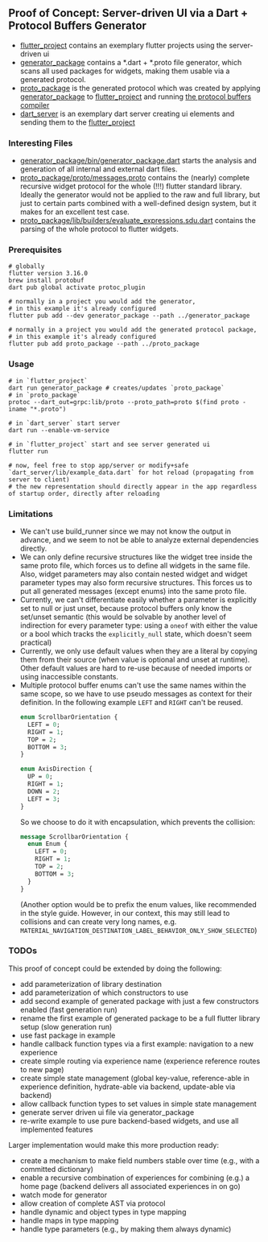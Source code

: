 ## Proof of Concept: Server-driven UI via a Dart + Protocol Buffers Generator

- [flutter_project](flutter_project) contains an exemplary flutter projects
  using the server-driven ui
- [generator_package](generator_package) contains a *.dart + *.proto file
  generator, which scans all used packages for widgets, making them usable via a
  generated protocol.
- [proto_package](proto_package) is the generated protocol which was created by
  applying [generator_package](generator_package)
  to [flutter_project](flutter_project) and
  running [the protocol buffers compiler](https://grpc.io/docs/protoc-installation/)
- [dart_server](dart_server) is an exemplary dart server creating ui
  elements and sending them to the [flutter_project](flutter_project)

### Interesting Files

- [generator_package/bin/generator_package.dart](generator_package/bin/generator_package.dart)
  starts the analysis and generation of all internal and external dart files.
- [proto_package/proto/messages.proto](proto_package/proto/messages.proto)
  contains the (nearly) complete recursive widget protocol for the whole (!!!)
  flutter standard library. Ideally the generator would not be applied to the
  raw and full library, but just to certain parts combined with a well-defined
  design system, but it makes for an excellent test case.
- [proto_package/lib/builders/evaluate_expressions.sdu.dart](proto_package/lib/builders/evaluate_expressions.sdu.dart)
  contains the parsing of the whole protocol to flutter widgets.

### Prerequisites

```shell
# globally
flutter version 3.16.0
brew install protobuf
dart pub global activate protoc_plugin

# normally in a project you would add the generator, 
# in this example it's already configured
flutter pub add --dev generator_package --path ../generator_package

# normally in a project you would add the generated protocol package,
# in this example it's already configured
flutter pub add proto_package --path ../proto_package
```

### Usage

```shell
# in `flutter_project`
dart run generator_package # creates/updates `proto_package`
# in `proto_package`
protoc --dart_out=grpc:lib/proto --proto_path=proto $(find proto -iname "*.proto")

# in `dart_server` start server
dart run --enable-vm-service

# in `flutter_project` start and see server generated ui
flutter run

# now, feel free to stop app/server or modify+safe `dart_server/lib/example_data.dart` for hot reload (propagating from server to client)
# the new representation should directly appear in the app regardless of startup order, directly after reloading
```

### Limitations

- We can't use build_runner since we may not know the output in advance, and we
  seem to not be able to analyze external dependencies directly.
- We can only define recursive structures like the widget tree inside the same
  proto file, which forces us to define all widgets in the same file.
  Also, widget parameters may also contain nested widget and widget parameter
  types may also form recursive structures.
  This forces us to put all generated messages (except enums) into the same
  proto file.
- Currently, we can't differentiate easily whether a parameter is explicitly set
  to null or just unset, because protocol buffers only know the set/unset
  semantic (this would be solvable by another level of indirection for every
  parameter type: using a `oneof` with either the value or a bool which tracks
  the `explicitly_null` state, which doesn't seem practical)
- Currently, we only use default values when they are a literal by copying them
  from their source (when value is optional and unset at runtime).
  Other default values are hard to re-use because of needed imports or using
  inaccessible constants.
- Multiple protocol buffer enums can't use the same names within the same scope,
  so we have to use pseudo messages as context for their definition. In the
  following example `LEFT` and `RIGHT` can't be reused.
  ```protobuf
  enum ScrollbarOrientation {
    LEFT = 0;
    RIGHT = 1;
    TOP = 2;
    BOTTOM = 3;
  }

  enum AxisDirection {
    UP = 0;
    RIGHT = 1;
    DOWN = 2;
    LEFT = 3;
  }
  ```
  So we choose to do it with encapsulation, which prevents the collision:
  ```protobuf
  message ScrollbarOrientation {
    enum Enum {
      LEFT = 0;
      RIGHT = 1;
      TOP = 2;
      BOTTOM = 3;
    }
  }
  ```
  (Another option would be to prefix the enum values, like recommended in the
  style guide. However, in our context, this may still lead to collisions and 
  can create very long names,
  e.g. `MATERIAL_NAVIGATION_DESTINATION_LABEL_BEHAVIOR_ONLY_SHOW_SELECTED`)

### TODOs

This proof of concept could be extended by doing the following:

- add parameterization of library destination
- add parameterization of which constructors to use
- add second example of generated package with just a few constructors enabled (fast generation run)
- rename the first example of generated package to be a full flutter library setup (slow generation run)
- use fast package in example
- handle callback function types via a first example: navigation to a new experience
- create simple routing via experience name (experience reference routes to new page)
- create simple state management (global key-value, reference-able in experience definition, hydrate-able via backend, update-able via backend)
- allow callback function types to set values in simple state management
- generate server driven ui file via generator_package
- re-write example to use pure backend-based widgets, and use all implemented features

Larger implementation would make this more production ready:

- create a mechanism to make field numbers stable over time (e.g., with a committed dictionary)
- enable a recursive combination of experiences for combining (e.g.) a home page (backend delivers all associated experiences in on go)
- watch mode for generator
- allow creation of complete AST via protocol
- handle dynamic and object types in type mapping
- handle maps in type mapping
- handle type parameters (e.g., by making them always dynamic)
